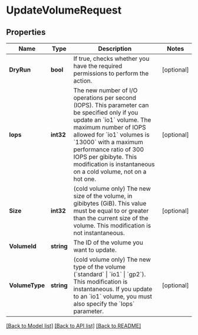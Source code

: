 # UpdateVolumeRequest

## Properties

Name | Type | Description | Notes
------------ | ------------- | ------------- | -------------
**DryRun** | **bool** | If true, checks whether you have the required permissions to perform the action. | [optional] 
**Iops** | **int32** | The new number of I/O operations per second (IOPS). This parameter can be specified only if you update an &#x60;io1&#x60; volume. The maximum number of IOPS allowed for &#x60;io1&#x60; volumes is &#x60;13000&#x60; with a maximum performance ratio of 300 IOPS per gibibyte. This modification is instantaneous on a cold volume, not on a hot one. | [optional] 
**Size** | **int32** | (cold volume only) The new size of the volume, in gibibytes (GiB). This value must be equal to or greater than the current size of the volume. This modification is not instantaneous. | [optional] 
**VolumeId** | **string** | The ID of the volume you want to update. | 
**VolumeType** | **string** | (cold volume only) The new type of the volume (&#x60;standard&#x60; \\| &#x60;io1&#x60; \\| &#x60;gp2&#x60;). This modification is instantaneous. If you update to an &#x60;io1&#x60; volume, you must also specify the &#x60;Iops&#x60; parameter. | [optional] 

[[Back to Model list]](../README.md#documentation-for-models) [[Back to API list]](../README.md#documentation-for-api-endpoints) [[Back to README]](../README.md)


